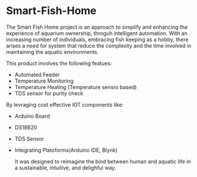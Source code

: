 # Smart-Fish-Home

The Smart Fish Home project is an approach to simplify and enhancing the experience of aquarium ownership, throguh intelligent automation. With an increasing number of individuals, embracing fish keeping as a hobby, there arises a need for system that reduce the complexity and the time involved in maintaining the aquatic environments. 

This product involves the following featues:
* Automated Feeder
* Temperature Monitoring
* Temperature Heating (Temperature sensro based)
* TDS sensor for purity check 

By levraging cost effective IOT components like:
* Arduino Board
* DS18B20
* TDS Sensor
* Integrating Platoforms(Arduino IDE, Blynk)

  It was designed to reimagine the bind between human and aquatic life in a sustainable, intuitive, and delighful way.
